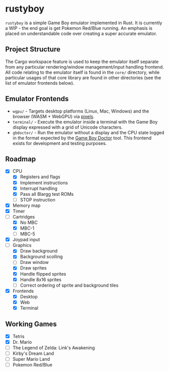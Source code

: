 # rustyboy

`rustyboy` is a simple Game Boy emulator implemented in Rust. It is currently a
WIP - the end goal is get Pokemon Red/Blue running. An emphasis is placed on
understandable code over creating a super accurate emulator.

## Project Structure

The Cargo workspace feature is used to keep the emulator itself separate from
any particular rendering/window management/input handling frontend. All code
relating to the emulator itself is found in the `core/` directory, while
particular usages of that core library are found in other directories (see the
list of emulator frontends below).

## Emulator Frontends

* `wgpu/` - Targets desktop platforms (Linux, Mac, Windows) and the browser
  (WASM + WebGPU) via [pixels](https://github.com/parasyte/pixels).
* `terminal/` - Execute the emulator inside a terminal with the Game Boy display
  expressed with a grid of Unicode characters.
* `gbdoctor/` - Run the emulator without a display and the CPU state logged in
  the format expected by the [Game Boy
  Doctor](https://robertheaton.com/gameboy-doctor/) tool. This frontend exists
  for development and testing purposes.

## Roadmap

* [x] CPU
  * [x] Registers and flags
  * [x] Implement instructions
  * [x] Interrupt handling
  * [x] Pass all Blargg test ROMs
  * [ ] STOP instruction
* [x] Memory map
* [x] Timer
* [ ] Cartridges
  * [x] No MBC
  * [x] MBC-1
  * [ ] MBC-5
* [x] Joypad input
* [ ] Graphics
  * [x] Draw background
  * [x] Background scolling
  * [ ] Draw window
  * [x] Draw sprites
  * [x] Handle flipped sprites
  * [x] Handle 8x16 sprites
  * [ ] Correct ordering of sprite and background tiles
* [x] Frontends
  * [x] Desktop
  * [x] Web
  * [x] Terminal

## Working Games

* [x] Tetris
* [x] Dr. Mario
* [ ] The Legend of Zelda: Link's Awakening
* [ ] Kirby's Dream Land
* [ ] Super Mario Land
* [ ] Pokemon Red/Blue
